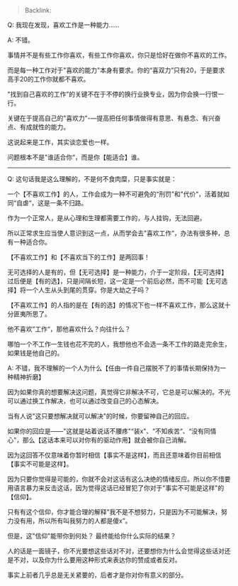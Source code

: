 > Backlink: 

Q: 我现在发现，喜欢工作是一种能力……

A: 不错。

事情并不是有些工作你喜欢，有些工作你喜欢，你只是恰好在做你不喜欢的工作。

而是每一种工作对于"喜欢的能力"本身有要求。你的“喜双力”只有20，于是要求高手20的工作你就都不喜欢。

"找到自己喜欢的工作”的关键不在于不停的换行业换专业，因为你会换一行恨一行。

关键在于提高自己的"喜欢力"-—提高把任何事情做得有意思、有悬念、有兴奋点、有成就性的能力。

这说起来是工作，其实谈恋爱也一样。

问题根本不是"谁适合你“，而是你【能适合】谁。

---

Q: 这句话我是这么理解的，不是何不食肉糜，只是事实就是：

一个【不喜欢工作】的人，工作会成为一种不可避免的“刑罚"和"代价“，活着就如同“自虐“，这是一条不归路。

作为一个正常人，是从心理和生理都需要工作的，与人挂钩，无法回避。

所以正常求生应当使人意识到这一点，从而学会去"喜欢工作“，办法有很多种，总有一种适合你。

【不喜欢工作】和【不喜欢当下的工作】是两回事！

无可选择的人是有的，但【无可选择】是一种能力，介于一定阶段，【无可选择】过后便是【有的选】，只是间隔长短，这一定是一个前后必然，而不可能【无可选择】将一个人生从头到尾的贯穿。你是大劫之子吗？

【不喜欢工作】的人指的是在【有的选】的情况下也一样不喜欢工作，那么这就十分匪夷所思了。

他不喜欢”工作“，那他喜欢什么？向往什么？

哪怕一个不工作一生钱也花不完的人，我想他也不会选一条不工作的路走完余生，如果钱是他自己的。

A: 不错，我不理解的一个人为什么【任由一件自己摆脱不了的事情长期保持为一种精神折磨】

因为如果你真的想要解决这问题，真觉得它非解决不可，它总是可以解决的。不光可以通过换工作解决，也可以通过改变自己的心态解决。

当有人说"这只要想解决就可以解决"的时候，你要留神自己的回应。

如果你的回应是——"这就是站着说话不腰疼"“装x"、“不知疾苦“、“没有同情心”，那么【这话本来可以对你有的驱动作用】就会被你自己消解。

因为这回答不仅意味着你暂时相信【事实不是这样】，而且还意味着你目前相信【事实不可能是这样】。

因为只要你觉得是可能的，你就不会对这话有这么决绝的情绪反应。所以你不惜要用语言暴力来反击这话，因为觉得这话已经冒犯了你对于"事实不可能是这样"的【信仰】。

只有有这个信仰，你才能合理的解释"我不是不想努力，只是因为不可能解决，努力没有用，所以所有叫我努力的人都是傻x”。

但是，这"信仰"能带你到何处？ 最终能给你什么实际的结果？

人的话是一面镜子，你不光要想这些话对不对，还要想你为什么会觉得这些话对还是不对，以及你为什么要用这种形式来表达你的赞成或者反对。

事实上前者几乎总是无关紧要的，后者才是你对你有意义的部分。
